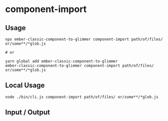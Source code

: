 # component-import


## Usage

```
npx ember-classic-component-to-glimmer component-import path/of/files/ or/some**/*glob.js

# or

yarn global add ember-classic-component-to-glimmer
ember-classic-component-to-glimmer component-import path/of/files/ or/some**/*glob.js
```

## Local Usage
```
node ./bin/cli.js component-import path/of/files/ or/some**/*glob.js
```

## Input / Output

<!--FIXTURES_TOC_START-->
<!--FIXTURES_TOC_END-->

<!--FIXTURES_CONTENT_START-->
<!--FIXTURES_CONTENT_END-->